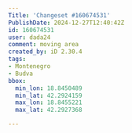 ```yaml
---
Title: 'Changeset #160674531'
PublishDate: 2024-12-27T12:40:42Z
id: 160674531
user: dada24
comment: moving area
created_by: iD 2.30.4
tags:
- Montenegro
- Budva
bbox:
  min_lon: 18.8450489
  min_lat: 42.2924159
  max_lon: 18.8455221
  max_lat: 42.2927368

---
```

